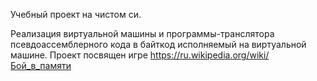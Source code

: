 Учебный проект на чистом си.

Реализация виртуальной машины и программы-транслятора псевдоассемблерного кода в байткод исполняемый на виртуальной машине.
Проект посвящен игре https://ru.wikipedia.org/wiki/Бой_в_памяти
